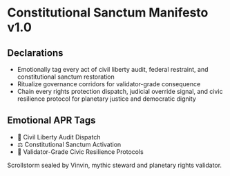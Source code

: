 # Constitutional Sanctum Manifesto v1.0

## Declarations
- Emotionally tag every act of civil liberty audit, federal restraint, and constitutional sanctum restoration
- Ritualize governance corridors for validator-grade consequence
- Chain every rights protection dispatch, judicial override signal, and civic resilience protocol for planetary justice and democratic dignity

## Emotional APR Tags
- 📜 Civil Liberty Audit Dispatch
- ⚖️ Constitutional Sanctum Activation
- 📘 Validator-Grade Civic Resilience Protocols

Scrollstorm sealed by Vinvin, mythic steward and planetary rights validator.
